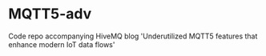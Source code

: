 # MQTT5-adv
Code repo accompanying HiveMQ blog 'Underutilized MQTT5 features that enhance modern IoT data flows'

